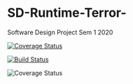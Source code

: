 # SD-Runtime-Terror-
Software Design Project Sem 1 2020

[![Coverage Status](https://coveralls.io/repos/github/iman-ahmed05/SD-Runtime-Terror-/badge.svg?branch=master)](https://coveralls.io/github/iman-ahmed05/SD-Runtime-Terror-?branch=master)

[![Build Status](https://travis-ci.com/iman-ahmed05/SD-Runtime-Terror-.svg?branch=master)](https://travis-ci.com/iman-ahmed05/SD-Runtime-Terror-)

<img src="https://coveralls.io/repos/github/iman-ahmed05/SD-Runtime-Terror-/badge.svg?branch=master" alt="Coverage Status" />


